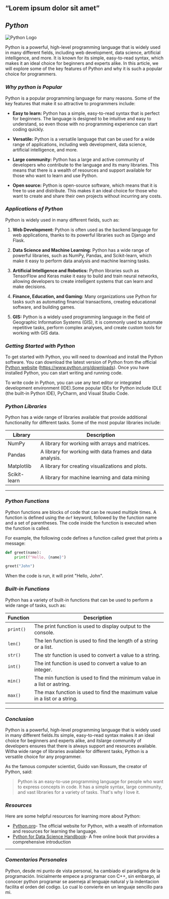 ## “Lorem ipsum dolor sit amet” 

## *Python* 
![Python Logo](https://javierin.com/wp-content/uploads/sites/2/2017/03/python-logo-master-flat.png)

Python is a powerful, high-level programming language that is widely used in many different fields, including web development, data science, artificial intelligence, and more. It is known for its simple, easy-to-read syntax, which makes it an ideal choice for beginners and experts alike. In this article, we will explore some of the key features of Python and why it is such a popular choice for programmers.


### *Why python is Popular* 
Python is a popular programming language for many reasons. Some of the key features that make it so attractive to programmers include:

* **Easy to learn:** Python has a simple, easy-to-read syntax that is perfect for beginners. The language is designed to be intuitive and easy to understand, so even those with no programming experience can start coding quickly.

* **Versatile:** Python is a versatile language that can be used for a wide range of applications, including web development, data science, artificial intelligence, and more.

* **Large community:** Python has a large and active community of developers who contribute to the language and its many libraries. This means that there is a wealth of resources and support available for those who want to learn and use Python.

* **Open source:** Python is open-source software, which means that it is free to use and distribute. This makes it an ideal choice for those who want to create and share their own projects without incurring any costs.

### *Applications of Python*

Python is widely used in many different fields, such as:

1. **Web Development:** Python is often used as the backend language for web applications, thanks to its powerful libraries such as Django and Flask.

2. **Data Science and Machine Learning:** Python has a wide range of powerful libraries, such as NumPy, Pandas, and Scikit-learn, which make it easy to perform data analysis and machine learning tasks.

3. **Artificial Intelligence and Robotics:** Python libraries such as TensorFlow and Keras make it easy to build and train neural networks, allowing developers to create intelligent systems that can learn and make decisions.

4. **Finance, Education, and Gaming:** Many organizations use Python for tasks such as automating financial transactions, creating educational software, and building games.

5. **GIS:** Python is a widely used programming language in the field of Geographic Information Systems (GIS), it is commonly used to automate repetitive tasks, perform complex analyses, and create custom tools for working with GIS data.

### *Getting Started with Python*

To get started with Python, you will need to download and install the Python software. You can download the latest version of Python from the official [Python website](https://www.python.org/downloads) (https://www.python.org/downloads). Once you have installed Python, you can start writing and running code. 

To write code in Python, you can use any text editor or integrated development environment (IDE).Some popular IDEs for Python include IDLE (the built-in Python IDE), PyCharm, and Visual Studio Code.

### *Python Libraries*

Python has a wide range of libraries available that provide additional functionality for different tasks. Some of the most popular libraries include:

| Library     | Description |
| ----------- | ----------- |
| NumPy       | A library for working with arrays and matrices.       |
| Pandas      | A library for working with data frames and data analysis.        |
| Matplotlib  | A library for creating visualizations and plots.        |
| Scikit-learn| A library for machine learning and data mining        |
---------

### *Python Functions*

Python functions are blocks of code that can be reused multiple times. A function is defined using the ` def ` keyword, followed by the function name and a set of parentheses. The code inside the function is executed when the function is called.

For example, the following code defines a function called greet that prints a message:

```python
def greet(name):
    print(f"Hello, {name}")

greet("John")
```
When the code is run, it will print "Hello, John".

### *Built-in Functions*

Python has a variety of built-in functions that can be used to perform a wide range of tasks, such as:

| Function    | Description |
| ----------- | ----------- |
| `print() `  |The print function is used to display output to the console.|
| `len() `    |The len function is used to find the length of a string or a list.|
| `str()`     |The str function is used to convert a value to a string.|
| `int() `    |The int function is used to convert a value to an integer.|
| `min() `    |The min function is used to find the minimum value in a list or astring.|
| `max()`         |The max function is used to find the maximum value in a list or a string.|
---------

### *Conclusion*

Python is a powerful, high-level programming language that is widely used in many different fields.Its simple, easy-to-read syntax makes it an ideal choice for beginners and experts alike, and itslarge community of developers ensures that there is always support and resources available. Witha wide range of libraries available for different tasks, Python is a versatile choice for any programmer.

As the famous computer scientist, Guido van Rossum, the creator of Python, said:

> Python is an easy-to-use programming language for people who want to express concepts in code. It has a simple syntax, large community, and vast libraries for a variety of tasks. That's why I love it.

### *Resources*

Here are some helpful resources for learning more about Python:

* [Python.org](https://www.python.org/)- The official website for Python, with a wealth of information and resources for
learning the language.
* [Python for Data Science Handbook](https://jakevdp.github.io/PythonDataScienceHandbook/)- A free online book that provides a comprehensive
introduction
-----

### *Comentarios Personales*

Python, desde mi punto de vista personal, ha cambiado el paradigma de la programación. Inicialmente empece a programar con C++, sin embargo, al conocer python programar se asemeja al lenguaje natural y la indentacion facilita el orden del codigo. Lo cual lo convierte en un lenguaje sencillo para mi.
